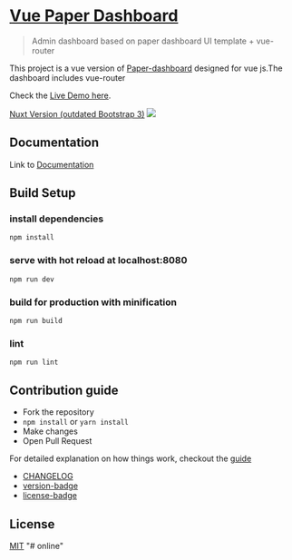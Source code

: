 # [Vue Paper Dashboard](https://cristijora.github.io/vue-paper-dashboard/)

> Admin dashboard based on paper dashboard UI template + vue-router

This project is a vue version of [Paper-dashboard](https://www.creative-tim.com/product/paper-dashboard)
designed for vue js.The dashboard includes vue-router

Check the [Live Demo here](https://cristijora.github.io/vue-paper-dashboard).

[Nuxt Version (outdated Bootstrap 3)](https://github.com/cristijora/vue-paper-dashboard-nuxt)
![](http://i.imgur.com/3iC1hOs.gif)

## Documentation
Link to [Documentation](http://vuejs.creative-tim.com/vue-paper-dashboard/documentation/)

## Build Setup

### install dependencies
```
npm install
```
### serve with hot reload at localhost:8080
```
npm run dev
```
### build for production with minification
```
npm run build
```
### lint
```
npm run lint
```
## Contribution guide
* Fork the repository
* `npm install` or `yarn install`
* Make changes
* Open Pull Request

For detailed explanation on how things work, checkout the [guide](https://github.com/vuejs/vue-cli/blob/dev/docs/README.md)
- [CHANGELOG](./CHANGELOG.md)
- [version-badge](https://img.shields.io/badge/version-2.0.0-blue.svg)
- [license-badge](https://img.shields.io/badge/license-MIT-blue.svg)

## License

[MIT](https://github.com/cristijora/vue-paper-dashboard/blob/master/LICENSE.md)
"# online" 

